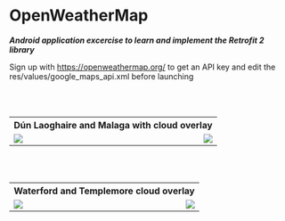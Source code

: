 # OpenWeatherMap 

***Android application excercise to learn and implement the Retrofit 2 library***

Sign up with https://openweathermap.org/ to get an API key and edit the res/values/google_maps_api.xml before launching

<table>
		<th colspan="3">Dún Laoghaire and Malaga with cloud overlay</th>
  <tr>
    <td><img src="https://github.com/iluso-6/OpenWeatherMap_Retrofit_2/blob/master/screenshots/one.png?raw=true" align="left"/></td>
    <td width="33%"></td>
    <td> <img src="https://github.com/iluso-6/OpenWeatherMap_Retrofit_2/blob/master/screenshots/two.png?raw=true" align="right"/>
    </td>

<br><br>

  </tr>
  
</table>

<table>
		<th colspan="3">Waterford and Templemore cloud overlay</th>
  <tr>
    <td><img src="https://github.com/iluso-6/OpenWeatherMap_Retrofit_2/blob/master/screenshots/three.png?raw=true" align="left"/></td>
    <td width="33%"></td>
    <td> <img src="https://github.com/iluso-6/OpenWeatherMap_Retrofit_2/blob/master/screenshots/four.png?raw=true" align="right"/>
    </td>

<br><br>

  </tr>
  
</table>
